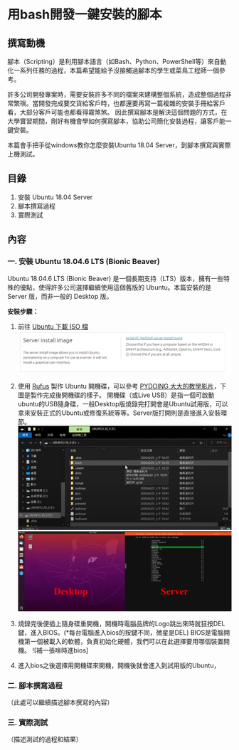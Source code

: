 # 用bash開發一鍵安裝的腳本

## 撰寫動機
腳本（Scripting）是利用腳本語言（如Bash、Python、PowerShell等）來自動化一系列任務的過程，本篇希望能給予沒接觸過腳本的學生或菜鳥工程師一個參考。

許多公司開發專案時，需要安裝許多不同的檔案來建構整個系統，造成整個過程非常繁瑣。當開發完成要交貨給客戶時，也都還要再寫一篇複雜的安裝手冊給客戶看，大部分客戶可能也都看得霧煞煞。
因此撰寫腳本是解決這個問題的方式，在大學實習期間，剛好有機會學如何撰寫腳本，協助公司簡化安裝過程，讓客戶能一鍵安裝。

本篇會手把手從windows教你怎麼安裝Ubuntu 18.04 Server，到腳本撰寫與實際上機測試。

## 目錄
1. 安裝 Ubuntu 18.04 Server
2. 腳本撰寫過程
3. 實際測試

## 內容
### 一. 安裝 Ubuntu 18.04.6 LTS (Bionic Beaver)
Ubuntu 18.04.6 LTS (Bionic Beaver) 是一個長期支持（LTS）版本，擁有一些特殊的優點，使得許多公司選擇繼續使用這個舊版的 Ubuntu。本篇安裝的是 Server 版，而非一般的 Desktop 版。

**安裝步驟：**
1. 前往 [Ubuntu 下載 ISO 檔](https://releases.ubuntu.com/18.04/)
      ![安裝步驟](readme%20image/圖片2.png)
   
2. 使用 [Rufus](https://rufus.ie/zh_TW/) 製作 Ubuntu 開機碟，可以參考 [PYDOING 大大的教學影片](https://www.youtube.com/watch?v=i7Uee78td-s)，下圖是製作完成後開機碟的樣子。
   開機碟（或Live USB）是指一個可啟動ubuntu的USB隨身碟，一般Desktop版燒錄完打開會是Ubuntu試用版，可以拿來安裝正式的Ubuntu或修復系統等等。Server版打開則是直接進入安裝環節。
      ![開機碟完成](readme%20image/圖片3.png)
      ![Desktop版與Server版](readme%20image/圖片4.png)

3. 燒錄完後便插上隨身碟重開機，開機時電腦品牌的Logo跳出來時就狂按DEL鍵，進入BIOS。(*每台電腦進入bios的按鍵不同，微星是DEL)
   BIOS是電腦開機第一個被載入的軟體，負責初始化硬體，我們可以在此選擇要用哪個裝置開機。
      ![補一張啥時進bios]

6. 進入bios之後選擇用開機碟來開機，開機後就會進入到試用版的Ubuntu，

### 二. 腳本撰寫過程
（此處可以繼續描述腳本撰寫的內容）

### 三. 實際測試
（描述測試的過程和結果）

